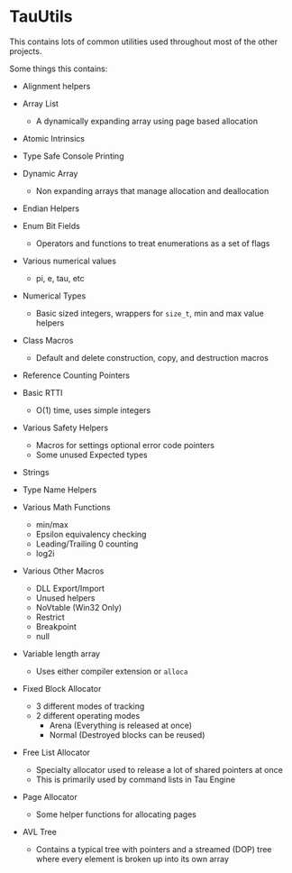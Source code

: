 # TauUtils

This contains lots of common utilities used throughout most of the other projects.

Some things this contains:

- Alignment helpers

- Array List

  - A dynamically expanding array using page based allocation

- Atomic Intrinsics

- Type Safe Console Printing

- Dynamic Array

  - Non expanding arrays that manage allocation and deallocation

- Endian Helpers

- Enum Bit Fields

  - Operators and functions to treat enumerations as a set of flags

- Various numerical values

  - pi, e, tau, etc

- Numerical Types

  - Basic sized integers, wrappers for `size_t`, min and max value helpers

- Class Macros

  - Default and delete construction, copy, and destruction macros

- Reference Counting Pointers

- Basic RTTI

  - O(1) time, uses simple integers

- Various Safety Helpers

  - Macros for settings optional error code pointers
  - Some unused Expected types

- Strings

- Type Name Helpers

- Various Math Functions

  - min/max
  - Epsilon equivalency checking 
  - Leading/Trailing 0 counting
  - log2i

- Various Other Macros

  - DLL Export/Import
  - Unused helpers
  - NoVtable (Win32 Only)
  - Restrict
  - Breakpoint
  - null

- Variable length array

  - Uses either compiler extension or `alloca`

- Fixed Block Allocator

  - 3 different modes of tracking
  - 2 different operating modes
    - Arena (Everything is released at once)
    - Normal (Destroyed blocks can be reused)

- Free List Allocator

  - Specialty allocator used to release a lot of shared pointers at once
  - This is primarily used by command lists in Tau Engine

- Page Allocator

  - Some helper functions for allocating pages

- AVL Tree

  - Contains a typical tree with pointers and a streamed (DOP) tree where every element is broken up into its own array

  

